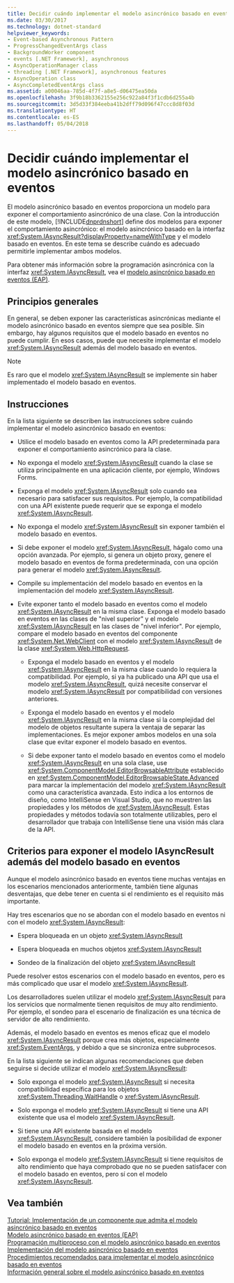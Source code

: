 ```yaml
---
title: Decidir cuándo implementar el modelo asincrónico basado en eventos
ms.date: 03/30/2017
ms.technology: dotnet-standard
helpviewer_keywords:
- Event-based Asynchronous Pattern
- ProgressChangedEventArgs class
- BackgroundWorker component
- events [.NET Framework], asynchronous
- AsyncOperationManager class
- threading [.NET Framework], asynchronous features
- AsyncOperation class
- AsyncCompletedEventArgs class
ms.assetid: a00046aa-785d-4f7f-a8e5-d06475ea50da
ms.openlocfilehash: 3f9b18b3362155e256c922a84f3f1cdb6d255a4b
ms.sourcegitcommit: 3d5d33f384eeba41b2dff79d096f47ccc8d8f03d
ms.translationtype: HT
ms.contentlocale: es-ES
ms.lasthandoff: 05/04/2018
---
```

# <a name="deciding-when-to-implement-the-event-based-asynchronous-pattern"></a>Decidir cuándo implementar el modelo asincrónico basado en eventos
El modelo asincrónico basado en eventos proporciona un modelo para exponer el comportamiento asincrónico de una clase. Con la introducción de este modelo, [!INCLUDE[dnprdnshort](../../../includes/dnprdnshort-md.md)] define dos modelos para exponer el comportamiento asincrónico: el modelo asincrónico basado en la interfaz <xref:System.IAsyncResult?displayProperty=nameWithType> y el modelo basado en eventos. En este tema se describe cuándo es adecuado permitirle implementar ambos modelos.  
  
 Para obtener más información sobre la programación asincrónica con la interfaz <xref:System.IAsyncResult>, vea el [modelo asincrónico basado en eventos (EAP)](../../../docs/standard/asynchronous-programming-patterns/event-based-asynchronous-pattern-eap.md).  
  
## <a name="general-principles"></a>Principios generales  
 En general, se deben exponer las características asincrónicas mediante el modelo asincrónico basado en eventos siempre que sea posible. Sin embargo, hay algunos requisitos que el modelo basado en eventos no puede cumplir. En esos casos, puede que necesite implementar el modelo <xref:System.IAsyncResult> además del modelo basado en eventos.  
  
> [!NOTE]
>  Es raro que el modelo <xref:System.IAsyncResult> se implemente sin haber implementado el modelo basado en eventos.  
  
## <a name="guidelines"></a>Instrucciones  
 En la lista siguiente se describen las instrucciones sobre cuándo implementar el modelo asincrónico basado en eventos:  
  
-   Utilice el modelo basado en eventos como la API predeterminada para exponer el comportamiento asincrónico para la clase.  
  
-   No exponga el modelo <xref:System.IAsyncResult> cuando la clase se utiliza principalmente en una aplicación cliente, por ejemplo, Windows Forms.  
  
-   Exponga el modelo <xref:System.IAsyncResult> solo cuando sea necesario para satisfacer sus requisitos. Por ejemplo, la compatibilidad con una API existente puede requerir que se exponga el modelo <xref:System.IAsyncResult>.  
  
-   No exponga el modelo <xref:System.IAsyncResult> sin exponer también el modelo basado en eventos.  
  
-   Si debe exponer el modelo <xref:System.IAsyncResult>, hágalo como una opción avanzada. Por ejemplo, si genera un objeto proxy, genere el modelo basado en eventos de forma predeterminada, con una opción para generar el modelo <xref:System.IAsyncResult>.  
  
-   Compile su implementación del modelo basado en eventos en la implementación del modelo <xref:System.IAsyncResult>.  
  
-   Evite exponer tanto el modelo basado en eventos como el modelo <xref:System.IAsyncResult> en la misma clase. Exponga el modelo basado en eventos en las clases de "nivel superior" y el modelo <xref:System.IAsyncResult> en las clases de "nivel inferior". Por ejemplo, compare el modelo basado en eventos del componente <xref:System.Net.WebClient> con el modelo <xref:System.IAsyncResult> de la clase <xref:System.Web.HttpRequest>.  
  
    -   Exponga el modelo basado en eventos y el modelo <xref:System.IAsyncResult> en la misma clase cuando lo requiera la compatibilidad. Por ejemplo, si ya ha publicado una API que usa el modelo <xref:System.IAsyncResult>, quizá necesite conservar el modelo <xref:System.IAsyncResult> por compatibilidad con versiones anteriores.  
  
    -   Exponga el modelo basado en eventos y el modelo <xref:System.IAsyncResult> en la misma clase si la complejidad del modelo de objetos resultante supera la ventaja de separar las implementaciones. Es mejor exponer ambos modelos en una sola clase que evitar exponer el modelo basado en eventos.  
  
    -   Si debe exponer tanto el modelo basado en eventos como el modelo <xref:System.IAsyncResult> en una sola clase, use <xref:System.ComponentModel.EditorBrowsableAttribute> establecido en <xref:System.ComponentModel.EditorBrowsableState.Advanced> para marcar la implementación del modelo <xref:System.IAsyncResult> como una característica avanzada. Esto indica a los entornos de diseño, como IntelliSense en Visual Studio, que no muestren las propiedades y los métodos de <xref:System.IAsyncResult>. Estas propiedades y métodos todavía son totalmente utilizables, pero el desarrollador que trabaja con IntelliSense tiene una visión más clara de la API.  
  
## <a name="criteria-for-exposing-the-iasyncresult-pattern-in-addition-to-the-event-based-pattern"></a>Criterios para exponer el modelo IAsyncResult además del modelo basado en eventos  
 Aunque el modelo asincrónico basado en eventos tiene muchas ventajas en los escenarios mencionados anteriormente, también tiene algunas desventajas, que debe tener en cuenta si el rendimiento es el requisito más importante.  
  
 Hay tres escenarios que no se abordan con el modelo basado en eventos ni con el modelo <xref:System.IAsyncResult>:  
  
-   Espera bloqueada en un objeto <xref:System.IAsyncResult>  
  
-   Espera bloqueada en muchos objetos <xref:System.IAsyncResult>  
  
-   Sondeo de la finalización del objeto <xref:System.IAsyncResult>  
  
 Puede resolver estos escenarios con el modelo basado en eventos, pero es más complicado que usar el modelo <xref:System.IAsyncResult>.  
  
 Los desarrolladores suelen utilizar el modelo <xref:System.IAsyncResult> para los servicios que normalmente tienen requisitos de muy alto rendimiento. Por ejemplo, el sondeo para el escenario de finalización es una técnica de servidor de alto rendimiento.  
  
 Además, el modelo basado en eventos es menos eficaz que el modelo <xref:System.IAsyncResult> porque crea más objetos, especialmente <xref:System.EventArgs>, y debido a que se sincroniza entre subprocesos.  
  
 En la lista siguiente se indican algunas recomendaciones que deben seguirse si decide utilizar el modelo <xref:System.IAsyncResult>:  
  
-   Solo exponga el modelo <xref:System.IAsyncResult> si necesita compatibilidad específica para los objetos <xref:System.Threading.WaitHandle> o <xref:System.IAsyncResult>.  
  
-   Solo exponga el modelo <xref:System.IAsyncResult> si tiene una API existente que usa el modelo <xref:System.IAsyncResult>.  
  
-   Si tiene una API existente basada en el modelo <xref:System.IAsyncResult>, considere también la posibilidad de exponer el modelo basado en eventos en la próxima versión.  
  
-   Solo exponga el modelo <xref:System.IAsyncResult> si tiene requisitos de alto rendimiento que haya comprobado que no se pueden satisfacer con el modelo basado en eventos, pero sí con el modelo <xref:System.IAsyncResult>.  
  
## <a name="see-also"></a>Vea también  
 [Tutorial: Implementación de un componente que admita el modelo asincrónico basado en eventos](../../../docs/standard/asynchronous-programming-patterns/component-that-supports-the-event-based-asynchronous-pattern.md)  
 [Modelo asincrónico basado en eventos (EAP)](../../../docs/standard/asynchronous-programming-patterns/event-based-asynchronous-pattern-eap.md)  
 [Programación multiproceso con el modelo asincrónico basado en eventos](../../../docs/standard/asynchronous-programming-patterns/multithreaded-programming-with-the-event-based-asynchronous-pattern.md)  
 [Implementación del modelo asincrónico basado en eventos](../../../docs/standard/asynchronous-programming-patterns/implementing-the-event-based-asynchronous-pattern.md)  
 [Procedimientos recomendados para implementar el modelo asincrónico basado en eventos](../../../docs/standard/asynchronous-programming-patterns/best-practices-for-implementing-the-event-based-asynchronous-pattern.md)  
 [Información general sobre el modelo asincrónico basado en eventos](../../../docs/standard/asynchronous-programming-patterns/event-based-asynchronous-pattern-overview.md)
